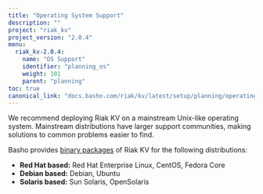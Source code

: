 ```yaml
---
title: "Operating System Support"
description: ""
project: "riak_kv"
project_version: "2.0.4"
menu:
  riak_kv-2.0.4:
    name: "OS Support"
    identifier: "planning_os"
    weight: 101
    parent: "planning"
toc: true
canonical_link: "docs.basho.com/riak/kv/latest/setup/planning/operating-system.md"
---
```


[downloads]: /riak/kv/2.0.4/downloads/

We recommend deploying Riak KV on a mainstream Unix-like operating system.
Mainstream distributions have larger support communities, making
solutions to common problems easier to find. 

Basho provides [binary packages][downloads] of Riak KV for the following distributions:

* **Red Hat based:** Red Hat Enterprise Linux, CentOS, Fedora Core
* **Debian based:** Debian, Ubuntu
* **Solaris based:** Sun Solaris, OpenSolaris
